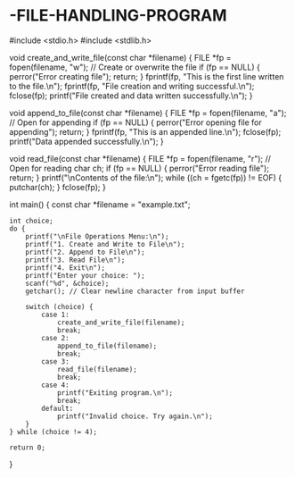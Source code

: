 # -FILE-HANDLING-PROGRAM
#include <stdio.h>
#include <stdlib.h>

void create_and_write_file(const char *filename) {
    FILE *fp = fopen(filename, "w");  // Create or overwrite the file
    if (fp == NULL) {
        perror("Error creating file");
        return;
    }
    fprintf(fp, "This is the first line written to the file.\n");
    fprintf(fp, "File creation and writing successful.\n");
    fclose(fp);
    printf("File created and data written successfully.\n");
}

void append_to_file(const char *filename) {
    FILE *fp = fopen(filename, "a");  // Open for appending
    if (fp == NULL) {
        perror("Error opening file for appending");
        return;
    }
    fprintf(fp, "This is an appended line.\n");
    fclose(fp);
    printf("Data appended successfully.\n");
}

void read_file(const char *filename) {
    FILE *fp = fopen(filename, "r");  // Open for reading
    char ch;
    if (fp == NULL) {
        perror("Error reading file");
        return;
    }
    printf("\nContents of the file:\n");
    while ((ch = fgetc(fp)) != EOF) {
        putchar(ch);
    }
    fclose(fp);
}

int main() {
    const char *filename = "example.txt";

    int choice;
    do {
        printf("\nFile Operations Menu:\n");
        printf("1. Create and Write to File\n");
        printf("2. Append to File\n");
        printf("3. Read File\n");
        printf("4. Exit\n");
        printf("Enter your choice: ");
        scanf("%d", &choice);
        getchar(); // Clear newline character from input buffer

        switch (choice) {
            case 1:
                create_and_write_file(filename);
                break;
            case 2:
                append_to_file(filename);
                break;
            case 3:
                read_file(filename);
                break;
            case 4:
                printf("Exiting program.\n");
                break;
            default:
                printf("Invalid choice. Try again.\n");
        }
    } while (choice != 4);

    return 0;
}
